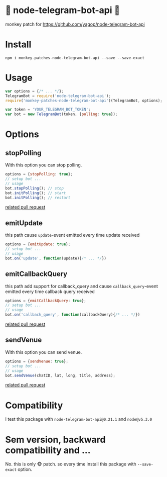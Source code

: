 # :see_no_evil: node-telegram-bot-api :hear_no_evil:
monkey patch for https://github.com/yagop/node-telegram-bot-api

# Install

```
npm i monkey-patches-node-telegram-bot-api --save --save-exact
```

# Usage

```js
var options = {/* ... */};
TelegramBot = require('node-telegram-bot-api');
require('monkey-patches-node-telegram-bot-api')(TelegramBot, options);

var token = 'YOUR_TELEGRAM_BOT_TOKEN';
var bot = new TelegramBot(token, {polling: true});
```

# Options
## stopPolling
With this option you can stop polling. 
```js 
options = {stopPolling: true};
// setup bot ... 
// usage
bot.stopPolling(); // stop
bot.initPolling(); // start
bot.initPolling(); // restart
```

[related pull request](https://github.com/yagop/node-telegram-bot-api/pull/51)

 
## emitUpdate
this path cause `update`-event emitted every time update received 
```js 
options = {emitUpdate: true};
// setup bot ... 
// usage
bot.on('update', function(update){/* ... */})
```


## emitCallbackQuery
this path add support for callback_query and cause `callback_query`-event emitted every time callback query received
```js 
options = {emitCallbackQuery: true};
// setup bot ... 
// usage
bot.on('callback_query', function(callbackQuery){/* ... */})
```

[related pull request](https://github.com/yagop/node-telegram-bot-api/pull/118)


## sendVenue
With this option you can send venue. 
```js 
options = {sendVenue: true};
// setup bot ... 
// usage
bot.sendVenue(chatID, lat, long, title, address);
```

[related pull request](https://github.com/yagop/node-telegram-bot-api/pull/121)


# Compatibility

I test this package with `node-telegram-bot-api@0.21.1` and `node@v5.3.0`

# Sem version, backward compatibility and ...
No. this is only :monkey_face: patch. so every time install this package with `--save-exact` option.